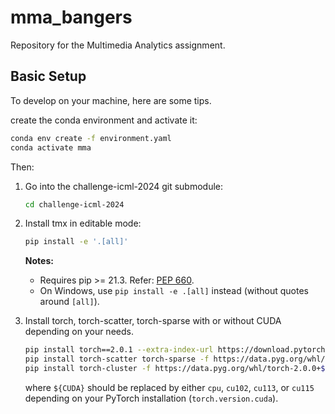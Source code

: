 # mma_bangers
Repository for the Multimedia Analytics assignment.

## Basic Setup
To develop on your machine, here are some tips.

create the conda environment and activate it:
   ```bash
   conda env create -f environment.yaml
   conda activate mma
   ```

Then:

1. Go into the challenge-icml-2024 git submodule:

   ```bash
   cd challenge-icml-2024
   ```

2. Install tmx in editable mode:

   ```bash
   pip install -e '.[all]'
   ```
   **Notes:**
   - Requires pip >= 21.3. Refer: [PEP 660](https://peps.python.org/pep-0660/).
   - On Windows, use `pip install -e .[all]` instead (without quotes around `[all]`).

4. Install torch, torch-scatter, torch-sparse with or without CUDA depending on your needs.

    ```bash
    pip install torch==2.0.1 --extra-index-url https://download.pytorch.org/whl/${CUDA}
    pip install torch-scatter torch-sparse -f https://data.pyg.org/whl/torch-2.0.1+${CUDA}.html
    pip install torch-cluster -f https://data.pyg.org/whl/torch-2.0.0+${CUDA}.html
    ```

    where `${CUDA}` should be replaced by either `cpu`, `cu102`, `cu113`, or `cu115` depending on your PyTorch installation (`torch.version.cuda`).